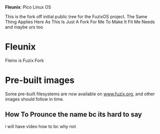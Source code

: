 **Fleunix**: Pico Linux OS 

This is the fork off initial public tree for the  FuzixOS project. The Same Thing Applies Here As This Is Just A Fork For Me To Make It Fit Me Needs and maybe urs too

# Fleunix

Fleinx is Fuzix Fork

# Pre-built images

Some pre-built filesystems are now available on www.fuzix.org, and other
images should follow in time.

## How To Prounce the name bc its hard to say

i will have video how to bc why not
